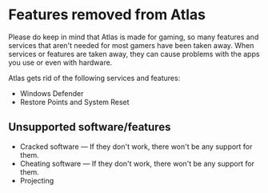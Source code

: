 # Features removed from Atlas

Please do keep in mind that Atlas is made for gaming, so many features and services that aren't needed for most gamers have been taken away. When services or features are taken away, they can cause problems with the apps you use or even with hardware.

Atlas gets rid of the following services and features:

* Windows Defender
* Restore Points and System Reset

## Unsupported software/features
* Cracked software — If they don't work, there won't be any support for them.
* Cheating software — If they don't work, there won't be any support for them.
* Projecting
